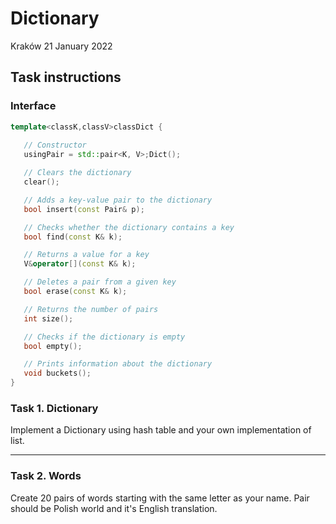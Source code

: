 # Dictionary

Kraków 21 January 2022

## Task instructions

### Interface

```cpp
template<classK,classV>classDict {
   
   // Constructor
   usingPair = std::pair<K, V>;Dict();

   // Clears the dictionary
   clear();

   // Adds a key-value pair to the dictionary
   bool insert(const Pair& p);

   // Checks whether the dictionary contains a key
   bool find(const K& k);

   // Returns a value for a key
   V&operator[](const K& k);

   // Deletes a pair from a given key
   bool erase(const K& k);

   // Returns the number of pairs
   int size();

   // Checks if the dictionary is empty
   bool empty();

   // Prints information about the dictionary
   void buckets();
}
```

### Task 1. Dictionary

Implement a Dictionary using hash table and your own implementation of list.

---

### Task 2. Words

Create 20 pairs of words starting with the same letter as your name. Pair should be Polish world and it's English translation.
